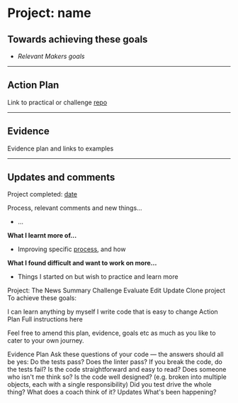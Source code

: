 # Project: name

## Towards achieving these goals

- _Relevant Makers goals_

------

## Action Plan

Link to practical or challenge [repo]()

------

## Evidence

Evidence plan and links to examples

------

## Updates and comments

Project completed: [date](link/to/repo)

Process, relevant comments and new things...
- ...


**What I learnt more of...**

- Improving specific [process](), and how


**What I found difficult and want to work on more...**

- Things I started on but wish to practice and learn more



Project: The News Summary Challenge
Evaluate Edit Update  Clone project
To achieve these goals:

I can learn anything by myself
I write code that is easy to change
Action Plan
Full instructions here

Feel free to amend this plan, evidence, goals etc as much as you like to cater to your own journey.

Evidence Plan
Ask these questions of your code — the answers should all be yes:
Do the tests pass?
Does the linter pass?
If you break the code, do the tests fail?
Is the code straightforward and easy to read? Does someone who isn't me think so?
Is the code well designed? (e.g. broken into multiple objects, each with a single responsibility)
Did you test drive the whole thing?
What does a coach think of it?
Updates
What's been happening?